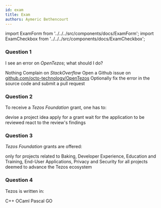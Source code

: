 ```yaml
---
id: exam
title: Exam
authors: Aymeric Bethencourt
---
```


import ExamForm from '../../../src/components/docs/ExamForm';
import ExamCheckbox from '../../../src/components/docs/ExamCheckbox';

<ExamForm moduleName="How to Contribute">

### Question 1

I see an error on _OpenTezos_; what should I do?

<ExamCheckbox name="00" isCorrect="false">Nothing</ExamCheckbox>
<ExamCheckbox name="01" isCorrect="false">Complain on _StackOverflow_</ExamCheckbox>
<ExamCheckbox name="02" isCorrect="true">Open a Github issue on [github.com/octo-technology/OpenTezos](https://github.com/octo-technology/OpenTezos)</ExamCheckbox>
<ExamCheckbox name="03" isCorrect="true">Optionally fix the error in the source code and submit a pull request</ExamCheckbox>

### Question 2

To receive a _Tezos Foundation_ grant, one has to:

<ExamCheckbox name="10" isCorrect="true">devise a project idea</ExamCheckbox>
<ExamCheckbox name="11" isCorrect="true">apply for a grant</ExamCheckbox>
<ExamCheckbox name="12" isCorrect="true">wait for the application to be reviewed</ExamCheckbox>
<ExamCheckbox name="13" isCorrect="true">react to the review's findings</ExamCheckbox>

### Question 3

_Tezos Foundation_ grants are offered:

<ExamCheckbox name="20" isCorrect="false">only for projects related to Baking, Developer Experience, Education and Training, End-User Applications, Privacy and Security</ExamCheckbox>
<ExamCheckbox name="21" isCorrect="true">for all projects deemed to advance the Tezos ecosystem</ExamCheckbox>

### Question 4

Tezos is written in:

<ExamCheckbox name="30" isCorrect="false">C++</ExamCheckbox>
<ExamCheckbox name="31" isCorrect="true">OCaml</ExamCheckbox>
<ExamCheckbox name="32" isCorrect="false">Pascal</ExamCheckbox>
<ExamCheckbox name="33" isCorrect="false">GO</ExamCheckbox>

</ExamForm>